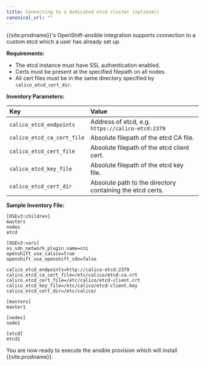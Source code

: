 ```yaml
---
title: Connecting to a dedicated etcd cluster (optional)
canonical_url: ""
---
```


{{site.prodname}}'s OpenShift-ansible integration supports connection to a custom etcd which
a user has already set up.

**Requirements:**

  - The etcd instance must have SSL authentication enabled.
  - Certs must be present at the specified filepath on all nodes.
  - All cert files must be in the same directory specified by `calico_etcd_cert_dir`.

**Inventory Parameters:**

| Key | Value     |
| :------------- | :------------- |
| `calico_etcd_endpoints` | Address of etcd, e.g. `https://calico-etcd:2379` |
| `calico_etcd_ca_cert_file` | Absolute filepath of the etcd CA file. |
| `calico_etcd_cert_file` | Absolute filepath of the etcd client cert. |
| `calico_etcd_key_file` | Absolute filepath of the etcd key file. |
| `calico_etcd_cert_dir` | Absolute path to the directory containing the etcd certs. |

**Sample Inventory File:**

```
[OSEv3:children]
masters
nodes
etcd

[OSEv3:vars]
os_sdn_network_plugin_name=cni
openshift_use_calico=true
openshift_use_openshift_sdn=false

calico_etcd_endpoints=http://calico-etcd:2379
calico_etcd_ca_cert_file=/etc/calico/etcd-ca.crt
calico_etcd_cert_file=/etc/calico/etcd-client.crt
calico_etcd_key_file=/etc/calico/etcd-client.key
calico_etcd_cert_dir=/etc/calico/

[masters]
master1

[nodes]
node1

[etcd]
etcd1
```

You are now ready to execute the ansible provision which will install {{site.prodname}}.
